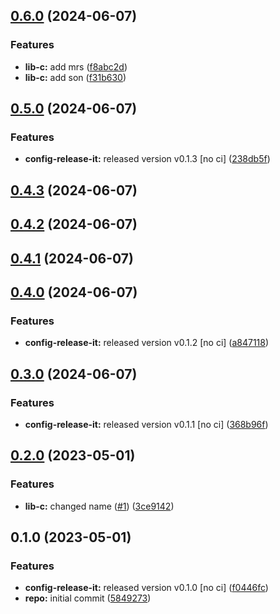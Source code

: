 

## [0.6.0](https://github.com/quannt-paypay/monorepo-semantic-releases/compare/@mono/lib-c-v0.5.0...@mono/lib-c-v0.6.0) (2024-06-07)


### Features

* **lib-c:** add mrs ([f8abc2d](https://github.com/quannt-paypay/monorepo-semantic-releases/commit/f8abc2d0157ef095961b3335c3dff55e3feba950))
* **lib-c:** add son ([f31b630](https://github.com/quannt-paypay/monorepo-semantic-releases/commit/f31b63067036664878cc37b5be93193ef085ceb9))

## [0.5.0](https://github.com/quannt-paypay/monorepo-semantic-releases/compare/@mono/lib-c-v0.4.3...@mono/lib-c-v0.5.0) (2024-06-07)


### Features

* **config-release-it:** released version v0.1.3 [no ci] ([238db5f](https://github.com/quannt-paypay/monorepo-semantic-releases/commit/238db5f80c4c5ed9a60f13e86b33dbc7a72ad714))

## [0.4.3](https://github.com/quannt-paypay/monorepo-semantic-releases/compare/@mono/lib-c-v0.4.2...@mono/lib-c-v0.4.3) (2024-06-07)

## [0.4.2](https://github.com/quannt-paypay/monorepo-semantic-releases/compare/@mono/lib-c-v0.4.1...@mono/lib-c-v0.4.2) (2024-06-07)

## [0.4.1](https://github.com/quannt-paypay/monorepo-semantic-releases/compare/@mono/lib-c-v0.4.0...@mono/lib-c-v0.4.1) (2024-06-07)

## [0.4.0](https://github.com/quannt-paypay/monorepo-semantic-releases/compare/@mono/lib-c-v0.3.0...@mono/lib-c-v0.4.0) (2024-06-07)


### Features

* **config-release-it:** released version v0.1.2 [no ci] ([a847118](https://github.com/quannt-paypay/monorepo-semantic-releases/commit/a84711814f2e20eb0ac8bd8d2e4e10a616ce54a8))

## [0.3.0](https://github.com/quannt-paypay/monorepo-semantic-releases/compare/@mono/lib-c-v0.2.0...@mono/lib-c-v0.3.0) (2024-06-07)


### Features

* **config-release-it:** released version v0.1.1 [no ci] ([368b96f](https://github.com/quannt-paypay/monorepo-semantic-releases/commit/368b96ff78be2b87952648add6ad93d0490f183f))

## [0.2.0](https://github.com/b12k/monorepo-semantic-releases/compare/@mono/lib-c-v0.1.0...@mono/lib-c-v0.2.0) (2023-05-01)


### Features

* **lib-c:** changed name ([#1](https://github.com/b12k/monorepo-semantic-releases/issues/1)) ([3ce9142](https://github.com/b12k/monorepo-semantic-releases/commit/3ce9142c8e250906c3054c4e8533e121929f5c75))

## 0.1.0 (2023-05-01)


### Features

* **config-release-it:** released version v0.1.0 [no ci] ([f0446fc](https://github.com/b12k/monorepo-semantic-releases/commit/f0446fc59c62a71c8d9847d38f6de84f001540ad))
* **repo:** initial commit ([5849273](https://github.com/b12k/monorepo-semantic-releases/commit/58492737f01fe3a2fd98e0b2b3c0646e6850a8db))